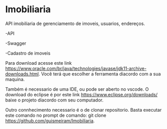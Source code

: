 # Imobiliaria
API imobiliaria de gerenciamento de imoveis, usuarios, endereços.

-API

-Swagger

-Cadastro de imoveis

Para download acesse este link https://www.oracle.com/br/java/technologies/javase/jdk11-archive-downloads.html. Você terá que escolher a ferramenta diacordo com a sua maquina.

Também é necessario de uma IDE, ou pode ser aberto no vscode. O download do eclipse é por este link https://www.eclipse.org/downloads/ baixe o projeto diacordo com seu computador.

Outro connhecimento necessario é o de clonar repositorio. Basta executar este comando no prompt de comando: git clone https://github.com/guismeiram/Imobiliaria.

